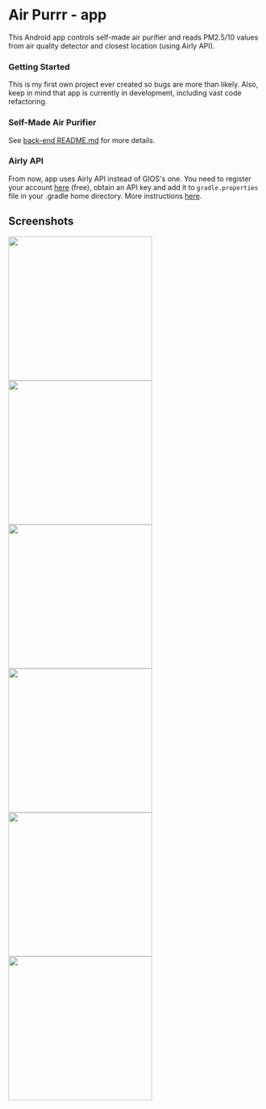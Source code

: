 # Air Purrr - app

This Android app controls self-made air purifier and reads PM2.5/10 values from air quality detector and closest location (using Airly API).

### Getting Started

This is my first own project ever created so bugs are more than likely. Also, keep in mind that app is currently in development, including vast code refactoring.

### Self-Made Air Purifier

See [back-end README.md](https://github.com/krzdabrowski/back-end-air-purrr) for more details.

### Airly API

From now, app uses Airly API instead of GIOS's one. You need to register your account [here](https://developer.airly.eu) (free), obtain an API key and add it to `gradle.properties` file in your .gradle home directory. More instructions [here](https://medium.com/code-better/hiding-api-keys-from-your-android-repository-b23f5598b906).

## Screenshots

<img src="https://i.imgur.com/pW3y7QT.png" width="285"> <img src="https://i.imgur.com/AaJY6o9.png" width="285"> <img src="https://i.imgur.com/mNsNVH2.png" width="285">
<img src="https://i.imgur.com/wPxHUAN.png" width="285"> <img src="https://i.imgur.com/UaosFkF.png" width="285"> <img src="https://i.imgur.com/xNHDOVQ.png" width="285">
